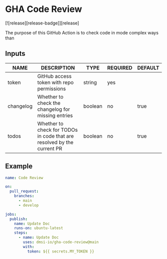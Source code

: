 # GHA Code Review

[![release][release-badge]][release]

The purpose of this GitHub Action is to check code in mode complex ways than

## Inputs

| NAME      | DESCRIPTION                                                            | TYPE    | REQUIRED | DEFAULT |
| --------- | ---------------------------------------------------------------------- | ------- | -------- | ------- |
| token     | GitHub access token with repo permissions                              | string  | yes      |         |
| changelog | Whether to check the changelog for missing entries                     | boolean | no       | true    |
| todos     | Whether to check for TODOs in code that are resolved by the current PR | boolean | no       | true    |

## Example

```yaml
name: Code Review

on:
  pull_request:
    branches:
      - main
      - develop

jobs:
  publish:
    name: Update Doc
    runs-on: ubuntu-latest
    steps:
      - name: Update Doc
        uses: dmsi-io/gha-code-review@main
        with:
          token: ${{ secrets.MY_TOKEN }}
```
